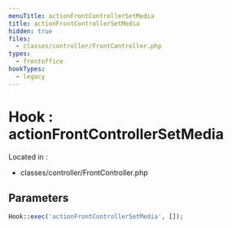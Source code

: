 ```yaml
---
menuTitle: actionFrontControllerSetMedia
title: actionFrontControllerSetMedia
hidden: true
files:
  - classes/controller/FrontController.php
types:
  - frontoffice
hookTypes:
  - legacy
---
```


# Hook : actionFrontControllerSetMedia

Located in :

  - classes/controller/FrontController.php

## Parameters

```php
Hook::exec('actionFrontControllerSetMedia', []);
```